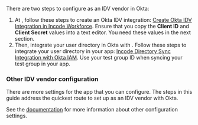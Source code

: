 There are two steps to configure <StackSnippet snippet="idp" inline /> as an IDV vendor in Okta:

1. At [<StackSnippet snippet="idp" inline />](https://workforce.incode.com/overview), follow these steps to create an Okta IDV integration: [Create Okta IDV Integration in Incode Workforce](https://workforce.developer.incode.com/docs/incode-okta-idv-configuration#step-1-create-okta-idv-integration-in-incode-workforce). Ensure that you copy the **Client ID** and **Client Secret** values into a text editor. You need these values in the next section.
2. Then, integrate your user directory in Okta with <StackSnippet snippet="idp" inline />. Follow these steps to integrate your user directory in your <StackSnippet snippet="idp" inline /> app: [Incode Directory Sync Integration with Okta IAM](https://workforce.developer.incode.com/docs/okta-service-app-api-integration). Use your test group ID when syncing your test group in your <StackSnippet snippet="idp" inline /> app.

### Other IDV vendor configuration

There are more settings for the <StackSnippet snippet="idp" inline /> app that you can configure. The steps in this guide address the quickest route to set up <StackSnippet snippet="idp" inline /> as an IDV vendor with Okta.

See the [<StackSnippet snippet="idp" inline /> documentation](https://workforce.developer.incode.com/docs/setup-wizard-guide#step-2-configure-verification-policy) for more information about other configuration settings.
